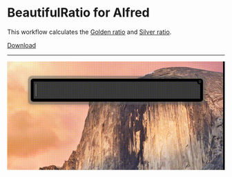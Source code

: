 # BeautifulRatio for Alfred

This workflow calculates the [Golden ratio](https://en.wikipedia.org/wiki/Golden_ratio) and [Silver ratio](https://en.wikipedia.org/wiki/Silver_ratio).

[Download](https://github.com/yusuga/alfred-beautifulratio-workflow/blob/master/BeautifulRatio.alfredworkflow?raw=)

---

![preview](RESOURCES/ratio.gif)


